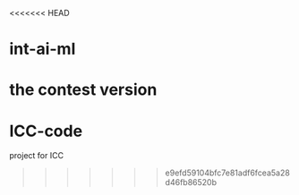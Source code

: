 <<<<<<< HEAD
# int-ai-ml
the contest version
=======
# ICC-code
project for ICC
>>>>>>> e9efd59104bfc7e81adf6fcea5a28d46fb86520b
